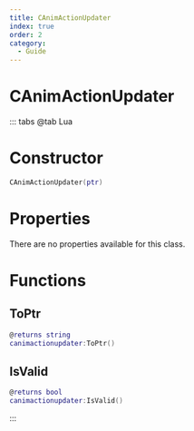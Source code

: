 ```yaml
---
title: CAnimActionUpdater
index: true
order: 2
category:
  - Guide
---
```


# CAnimActionUpdater

::: tabs
@tab Lua
# Constructor
```lua
CAnimActionUpdater(ptr)
```
# Properties
There are no properties available for this class.
# Functions
## ToPtr
```lua
@returns string
canimactionupdater:ToPtr()
```
## IsValid
```lua
@returns bool
canimactionupdater:IsValid()
```

:::
